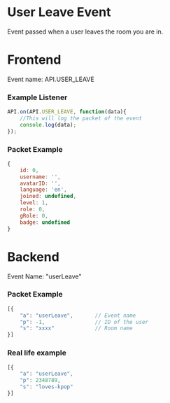 # User Leave Event

Event passed when a user leaves the room you are in.

# Frontend

Event name: API.USER_LEAVE

### Example Listener

```js
API.on(API.USER_LEAVE, function(data){
    //This will log the packet of the event
    console.log(data);
});
```

### Packet Example

```js
{
    id: 0,
    username: '',
    avatarID: '',
    language: 'en',
    joined: undefined,
    level: 1,
    role: 0,
    gRole: 0,
    badge: undefined
}
```

# Backend

Event Name: "userLeave"

### Packet Example

```js
[{
    "a": "userLeave",       // Event name
    "p": -1,                // ID of the user
    "s": "xxxx"             // Room name
}]
```
### Real life example
```js
[{
    "a": "userLeave",
    "p": 2348789,
    "s": "loves-kpop"
}]
```
